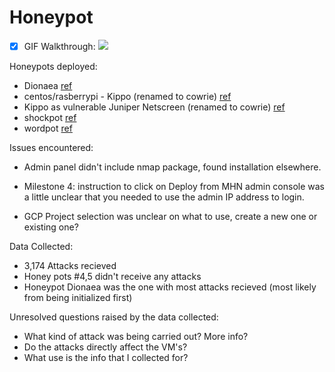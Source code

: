 # Honeypot

- [X] GIF Walkthrough: ![](https://i.imgur.com/ZQYF0xC.gif)

Honeypots deployed:
- Dionaea [ref](https://dionaea.readthedocs.io/en/latest/introduction.html)
- centos/rasberrypi - Kippo (renamed to cowrie) [ref](https://github.com/threatstream/mhn/wiki/Cowrie-Sensor)
- Kippo as vulnerable Juniper Netscreen (renamed to cowrie) [ref](https://github.com/threatstream/mhn/wiki/Cowrie-Sensor)
- shockpot [ref](https://github.com/threatstream/mhn/wiki/Shockpot-Sensor)
- wordpot [ref](https://github.com/threatstream/mhn/wiki/Wordpot-Sensor)

Issues encountered:
- Admin panel didn't include nmap package, found installation elsewhere.

- Milestone 4: instruction to click on Deploy from MHN admin console was a little unclear that you needed to use the admin IP address to login.

- GCP Project selection was unclear on what to use, create a new one or existing one?

Data Collected:
- 3,174 Attacks recieved
- Honey pots #4,5 didn't receive any attacks
- Honeypot Dionaea was the one with most attacks recieved (most likely from being initialized first)

Unresolved questions raised by the data collected:
- What kind of attack was being carried out? More info?
- Do the attacks directly affect the VM's?
- What use is the info that I collected for?

